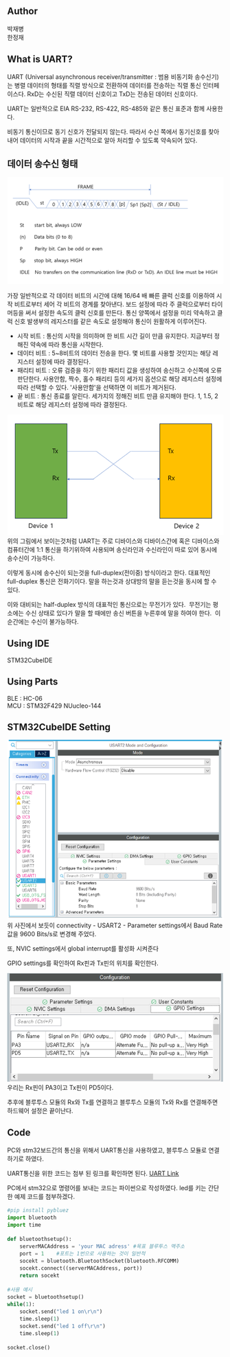 ## Author
박재병
<br>
한정재

## What is UART?
UART (Universal asynchronous receiver/transmitter : 범용 비동기화 송수신기)는 병렬 데이터의 형태를 직렬 방식으로 전환하여 데이터를 전송하는 직렬 통신 인터페이스다.
RxD는 수신된 직렬 데이터 신호이고 TxD는 전송된 데이터 신호이다.

UART는 일반적으로 EIA RS-232, RS-422, RS-485와 같은 통신 표준과 함께 사용한다.

비동기 통신이므로 동기 신호가 전달되지 않는다. 따라서 수신 쪽에서 동기신호를 찾아내어 데이터의 시작과 끝을 시간적으로 알아 처리할 수 있도록 약속되어 있다.

## 데이터 송수신 형태
![데이터 송수신 형태](/assets/images/UART.png)

가장 일반적으로 각 데이터 비트의 시간에 대해 16/64 배 빠른 클럭 신호를 이용하여 시작 비트로부터 세어 각 비트의 경계를 찾아낸다.
보드 설정에 따라 주 클럭으로부터 타이머등을 써서 설정한 속도의 클럭 신호를 만든다.
통신 양쪽에서 설정을 미리 약속하고 클럭 신호 발생부의 레지스터를 같은 속도로 설정해야 통신이 원활하게 이루어진다.
<br>
+ 시작 비트 : 통신의 시작을 의미하며 한 비트 시간 길이 만큼 유지한다. 지금부터 정해진 약속에 따라 통신을 시작한다.
+ 데이터 비트 : 5~8비트의 데이터 전송을 한다. 몇 비트를 사용할 것인지는 해당 레지스터 설정에 따라 결정된다.
+ 패리티 비트 : 오류 검증을 하기 위한 패리티 값을 생성하여 송신하고 수신쪽에 오류 판단한다. 사용안함, 짝수, 홀수 패리티 등의 세가지 옵션으로 해당 레지스터 설정에 따라 선택할 수 있다. '사용안함'을 선택하면 이 비트가 제거된다.
+ 끝 비트 : 통신 종료를 알린다. 세가지의 정해진 비트 만큼 유지해야 한다. 1, 1.5, 2비트로 해당 레지스터 설정에 따라 결정된다.

![Rx-Tx](/assets/images/UART_tx_rx.png)
<br>
위의 그림에서 보이는것처럼 UART는 주로 디바이스와 디바이스간에 혹은 디바이스와 컴퓨터간에 1:1 통신을 하기위하여 사용되며 송신라인과 수신라인이 따로 있어 동시에 송수신이 가능하다.  

이렇게 동시에 송수신이 되는것을 full-duplex(전이중) 방식이라고 한다. 대표적인 full-duplex 통신은 전화기이다. 말을 하는것과 상대방의 말을 듣는것을 동시에 할 수 있다. 

이와 대비되는 half-duplex 방식의 대표적인 통신으로는 무전기가 있다.  무전기는 평소에는 수신 상태로 있다가 말을 할 때에만 송신 버튼을 누른후에 말을 하여야 한다.  이 순간에는 수신이 불가능하다.

## Using IDE
STM32CubeIDE

## Using Parts    
BLE : HC-06
<br>
MCU : STM32F429 NUucleo-144   


## STM32CubeIDE Setting
![params](/assets/images/UART_MX_Param_settings.png)
<br>
위 사진에서 보듯이 connectivity - USART2 - Parameter settings에서 Baud Rate값을 9600 Bits/s로 변경해 주었다.

또, NVIC settings에서 global interrupt를 활성화 시켜준다

GPIO settings를 확인하여 Rx핀과 Tx핀의 위치를 확인한다.

![GPIO](/assets/images/UART_GPIO.png)
<br>
우리는 Rx핀이 PA3이고 Tx핀이 PD5이다. 

추후에 블루투스 모듈의 Rx와 Tx를 연결하고 블루투스 모듈의 Tx와 Rx를 연결해주면 하드웨어 설정은 끝이난다.

## Code
PC와 stm32보드간의 통신을 위해서 UART통신을 사용하였고, 블루투스 모듈로 연결하기로 하였다.

UART통신을 위한 코드는 첨부 된 링크를 확인하면 된다.
[UART Link][UART-CODE]

[UART-CODE]: https://github.com/Intel-Edge-AI-SW-Developers-2nd-Team-1/HandSignalRecognitionSystem/tree/main/ble

PC에서 stm32으로 명령어를 보내는 코드는 파이썬으로 작성하였다. led를 키는 간단한 예제 코드를 첨부하겠다.
```python
#pip install pybluez
import bluetooth
import time

def bluetoothsetup():
    serverMACAddress = 'your MAC adress' #목표 블루투스 맥주소
    port = 1    #포트는 1번으로 사용하는 것이 일반적
    socekt = bluetooth.BluetoothSocket(bluetooth.RFCOMM)
    socekt.connect((serverMACAddress, port))
    return socekt

#사용 예시
socket = bluetoothsetup()
while(1):
    socket.send("led 1 on\r\n")
    time.sleep(1)
    socket.send("led 1 off\r\n")
    time.sleep(1)
    
socket.close()
```
